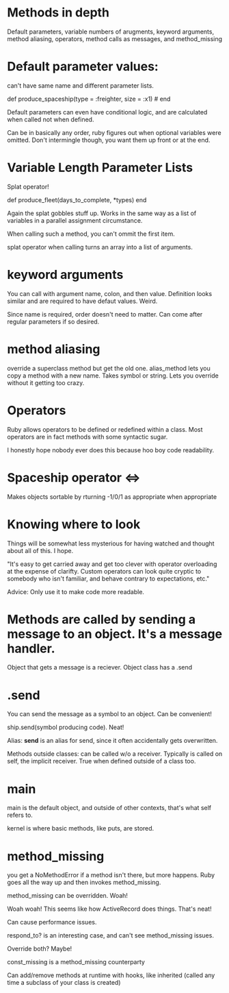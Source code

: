 # Methods in depth

Default parameters, variable numbers of arugments, keyword arguments, method aliasing, operators, method calls as messages, and method_missing

# Default parameter values:

can't have same name and different parameter lists.

def produce_spaceship(type = :freighter, size = :x1)
    #
end

Default parameters can even have conditional logic, and are calculated when called not when defined.

Can be in basically any order, ruby figures out when optional variables were omitted. Don't intermingle though, you want them up front or at the end.

# Variable Length Parameter Lists

Splat operator!

def produce_fleet(days_to_complete, *types)
end

Again the splat gobbles stuff up. Works in the same way as a list of variables in a parallel assignment circumstance.

When calling such a method, you can't ommit the first item.

splat operator when calling turns an array into a list of arguments.

# keyword arguments

You can call with argument name, colon, and then value. Definition looks similar and are required to have defaut values. Weird.

Since name is required, order doesn't need to matter. Can come after regular parameters if so desired.

# method aliasing

override a superclass method but get the old one.
alias_method lets you copy a method with a new name. Takes symbol or string. Lets you override without it getting too crazy.

# Operators

Ruby allows operators to be defined or redefined within a class. Most operators are in fact methods with some syntactic sugar.

I honestly hope nobody ever does this because hoo boy code readability.

# Spaceship operator <=>

Makes objects sortable by rturning -1/0/1 as appropriate when appropriate

# Knowing where to look

Things will be somewhat less mysterious for having watched and thought about all of this. I hope.


"It's easy to get carried away and get too clever with operator overloading at the expense of clarifty. Custom operators can look quite cryptic to somebody who isn't familiar, and behave contrary to expectations, etc."

Advice: Only use it to make code more readable.

# Methods are called by sending a message to an object. It's a message handler.

Object that gets a message is a reciever. Object class has a .send

# .send

You can send the message as a symbol to an object. Can be convenient!

ship.send(symbol producing code). Neat!

Alias: __send__ is an alias for send, since it often accidentally gets overwritten.

Methods outside classes: can be called w/o a receiver. Typically is called on self, the implicit receiver. True when defined outside of a class too.

# main

main is the default object, and outside of other contexts, that's what self refers to.

kernel is where basic methods, like puts, are stored.

# method_missing

you get a NoMethodError if a method isn't there, but more happens. Ruby goes all the way up and then invokes method_missing.

method_missing can be overridden. Woah!

Woah woah! This seems like how ActiveRecord does things. That's neat!

Can cause performance issues.

respond_to? is an interesting case, and can't see method_missing issues.

Override both? Maybe!

const_missing is a method_missing counterparty

Can add/remove methods at runtime with hooks, like inherited (called any time a subclass of your class is created)



